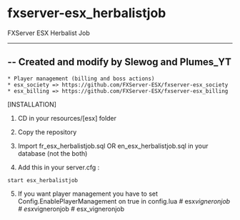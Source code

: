# fxserver-esx_herbalistjob
FXServer ESX Herbalist Job

-----------------------------------------
-- Created and modify by Slewog and Plumes_YT
-----------------------------------------

	* Player management (billing and boss actions)
	* esx_society => https://github.com/FXServer-ESX/fxserver-esx_society
	* esx_billing => https://github.com/FXServer-ESX/fxserver-esx_billing

[INSTALLATION]

1) CD in your resources/[esx] folder
2) Copy the repository
3) Import fr_esx_herbalistjob.sql OR en_esx_herbalistjob.sql in your database (not the both)

4) Add this in your server.cfg :

```
start esx_herbalistjob
```

5) If you want player management you have to set Config.EnablePlayerManagement on true in config.lua
#   e s x _ v i g n e r o n j o b 
 
 #   e s x _ v i g n e r o n j o b 
 
 #   e s x _ v i g n e r o n j o b 
 
 